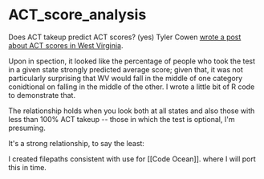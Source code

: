 # ACT_score_analysis
Does ACT takeup predict ACT scores? (yes) 
Tyler Cowen [wrote a post about ACT scores in West Virginia](http://marginalrevolution.com/marginalrevolution/2017/04/west-virginia-fact-day-comments.html).

Upon in spection, it looked like the percentage of people who took the test in a given state strongly predicted average score;
given that, it was not particularly surprising that WV would fall in the middle of one category conidtional on falling in the middle of the other.
I wrote a little bit of R code to demonstrate that. 

The relationship holds when you look both at all states and also those with less than 100% ACT takeup -- those in which the test is optional, I'm presuming.

It's a strong relationship, to say the least: 



I created filepaths consistent with use for [[Code Ocean]]. where I will port this in time. 

